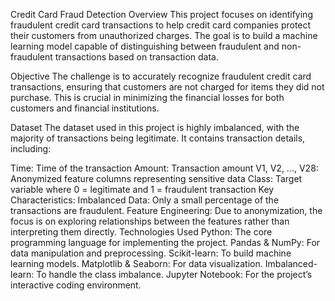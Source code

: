 Credit Card Fraud Detection
Overview
This project focuses on identifying fraudulent credit card transactions to help credit card companies protect their customers from unauthorized charges. The goal is to build a machine learning model capable of distinguishing between fraudulent and non-fraudulent transactions based on transaction data.

Objective
The challenge is to accurately recognize fraudulent credit card transactions, ensuring that customers are not charged for items they did not purchase. This is crucial in minimizing the financial losses for both customers and financial institutions.

Dataset
The dataset used in this project is highly imbalanced, with the majority of transactions being legitimate. It contains transaction details, including:

Time: Time of the transaction
Amount: Transaction amount
V1, V2, ..., V28: Anonymized feature columns representing sensitive data
Class: Target variable where 0 = legitimate and 1 = fraudulent transaction
Key Characteristics:
Imbalanced Data: Only a small percentage of the transactions are fraudulent.
Feature Engineering: Due to anonymization, the focus is on exploring relationships between the features rather than interpreting them directly.
Technologies Used
Python: The core programming language for implementing the project.
Pandas & NumPy: For data manipulation and preprocessing.
Scikit-learn: To build machine learning models.
Matplotlib & Seaborn: For data visualization.
Imbalanced-learn: To handle the class imbalance.
Jupyter Notebook: For the project’s interactive coding environment.

